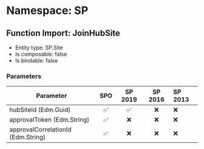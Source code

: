 # Namespace: SP

## Function Import: JoinHubSite

- Entity type: SP.Site
- Is composable: false
- Is bindable: false

### Parameters

Parameter | SPO | SP 2019 | SP 2016 | SP 2013
----------|:---:|:-------:|:-------:|:-------
hubSiteId (Edm.Guid) | ✅ | ✅ | ❌ | ❌
approvalToken (Edm.String) | ✅ | ❌ | ❌ | ❌
approvalCorrelationId (Edm.String) | ✅ | ❌ | ❌ | ❌
